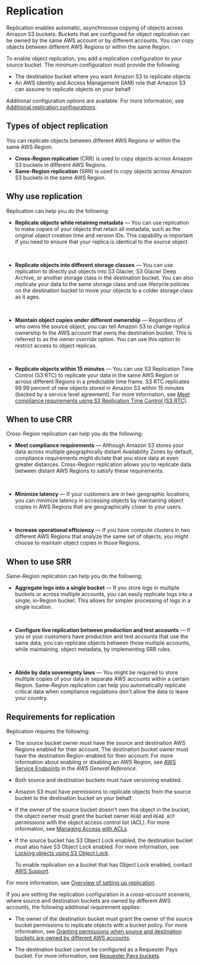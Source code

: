 # Replication<a name="replication"></a>

Replication enables automatic, asynchronous copying of objects across Amazon S3 buckets\. Buckets that are configured for object replication can be owned by the same AWS account or by different accounts\. You can copy objects between different AWS Regions or within the same Region\.

To enable object replication, you add a replication configuration to your source bucket\. The minimum configuration must provide the following:
+ The destination bucket where you want Amazon S3 to replicate objects 
+ An AWS Identity and Access Management \(IAM\)  role that Amazon S3 can assume to replicate objects on your behalf 

Additional configuration options are available\. For more information, see [Additional replication configurations](replication-additional-configs.md)\.

## Types of object replication<a name="replication-types"></a>

You can replicate objects between different AWS Regions or within the same AWS Region\.
+ **Cross\-Region replication** \(CRR\) is used to copy objects across Amazon S3 buckets in different AWS Regions\.
+ **Same\-Region replication** \(SRR\) is used to copy objects across Amazon S3 buckets in the same AWS Region\.

## Why use replication<a name="replication-scenario"></a>

Replication can help you do the following:
+ **Replicate objects while retaining metadata** — You can use replication to make copies of your objects that retain all metadata, such as the original object creation time and version IDs\. This capability is important if you need to ensure that your replica is identical to the source object

   
+ **Replicate objects into different storage classes** — You can use replication to directly put objects into S3 Glacier, S3 Glacier Deep Archive, or another storage class in the destination bucket\. You can also replicate your data to the same storage class and use lifecycle policies on the destination bucket to move your objects to a colder storage class as it ages\.

   
+ **Maintain object copies under different ownership** — Regardless of who owns the source object, you can tell Amazon S3 to change replica ownership to the AWS account that owns the destination bucket\. This is referred to as the *owner override* option\. You can use this option to restrict access to object replicas\.

   
+ **Replicate objects within 15 minutes** — You can use S3 Replication Time Control \(S3 RTC\) to replicate your data in the same AWS Region or across different Regions in a predictable time frame\. S3 RTC replicates 99\.99 percent of new objects stored in Amazon S3 within 15 minutes \(backed by a service level agreement\)\. For more information, see [Meet compliance requirements using S3 Replication Time Control \(S3 RTC\)](replication-time-control.md)\.

## When to use CRR<a name="crr-scenario"></a>

Cross\-Region replication can help you do the following:
+ **Meet compliance requirements** — Although Amazon S3 stores your data across multiple geographically distant Availability Zones by default, compliance requirements might dictate that you store data at even greater distances\. Cross\-Region replication allows you to replicate data between distant AWS Regions to satisfy these requirements\.

    
+ **Minimize latency** — If your customers are in two geographic locations, you can minimize latency in accessing objects by maintaining object copies in AWS Regions that are geographically closer to your users\.

   
+ **Increase operational efficiency** — If you have compute clusters in two different AWS Regions that analyze the same set of objects, you might choose to maintain object copies in those Regions\.

## When to use SRR<a name="srr-scenario"></a>

Same\-Region replication can help you do the following:
+ **Aggregate logs into a single bucket** — If you store logs in multiple buckets or across multiple accounts, you can easily replicate logs into a single, in\-Region bucket\. This allows for simpler processing of logs in a single location\.

   
+ **Configure live replication between production and test accounts** — If you or your customers have production and test accounts that use the same data, you can replicate objects between those multiple accounts, while maintaining  object metadata, by implementing SRR rules\.

   
+ **Abide by data sovereignty laws** — You might be required to store multiple copies of your data in separate AWS accounts within a certain Region\. Same\-Region replication can help you automatically replicate critical data when compliance regulations don't allow the data to leave your country\.

## Requirements for replication<a name="replication-requirements"></a>

Replication requires the following:
+ The source bucket owner must have the source and destination AWS Regions enabled for their account\. The destination bucket owner must have the destination Region\-enabled for their account\. For more information about enabling or disabling an AWS Region, see [AWS Service Endpoints](https://docs.aws.amazon.com/general/latest/gr/rande.html) in the *AWS General Reference*\.
+ Both source and destination buckets must have versioning enabled\. 
+ Amazon S3 must have permissions to replicate objects from the source bucket to the destination bucket on your behalf\. 
+ If the owner of the source bucket doesn't own the object in the bucket, the object owner must grant the bucket owner `READ` and `READ_ACP` permissions with the object access control list \(ACL\)\. For more information, see [Managing Access with ACLs](S3_ACLs_UsingACLs.md)\. 
+ If the source bucket has S3 Object Lock enabled, the destination bucket must also have S3 Object Lock enabled\. For more information, see [Locking objects using S3 Object Lock](object-lock.md)\.

  To enable replication on a bucket that has Object Lock enabled, contact [AWS Support](https://console.aws.amazon.com/support/home)\.

For more information, see [Overview of setting up replication](replication-how-setup.md)\. 

If you are setting the replication configuration in a *cross\-account scenario*, where source and destination buckets are owned by different AWS accounts, the following additional requirement applies:
+ The owner of the destination bucket must grant the owner of the source bucket permissions to replicate objects with a bucket policy\. For more information, see [Granting permissions when source and destination buckets are owned by different AWS accounts](setting-repl-config-perm-overview.md#setting-repl-config-crossacct)\.
+ The destination bucket cannot be configured as a Requester Pays bucket\. For more information, see [Requester Pays buckets](RequesterPaysBuckets.md)\.

   